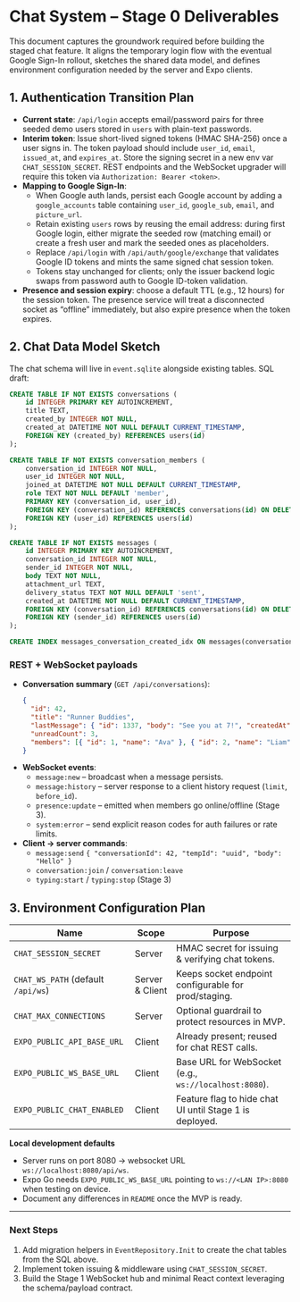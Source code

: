 # Chat System – Stage 0 Deliverables

This document captures the groundwork required before building the staged chat feature. It aligns the temporary login flow with the eventual Google Sign-In rollout, sketches the shared data model, and defines environment configuration needed by the server and Expo clients.

## 1. Authentication Transition Plan

- **Current state**: `/api/login` accepts email/password pairs for three seeded demo users stored in `users` with plain-text passwords.
- **Interim token**: Issue short-lived signed tokens (HMAC SHA-256) once a user signs in. The token payload should include `user_id`, `email`, `issued_at`, and `expires_at`. Store the signing secret in a new env var `CHAT_SESSION_SECRET`. REST endpoints and the WebSocket upgrader will require this token via `Authorization: Bearer <token>`.
- **Mapping to Google Sign-In**:
  - When Google auth lands, persist each Google account by adding a `google_accounts` table containing `user_id`, `google_sub`, `email`, and `picture_url`.
  - Retain existing `users` rows by reusing the email address: during first Google login, either migrate the seeded row (matching email) or create a fresh user and mark the seeded ones as placeholders.
  - Replace `/api/login` with `/api/auth/google/exchange` that validates Google ID tokens and mints the same signed chat session token.
  - Tokens stay unchanged for clients; only the issuer backend logic swaps from password auth to Google ID-token validation.
- **Presence and session expiry**: choose a default TTL (e.g., 12 hours) for the session token. The presence service will treat a disconnected socket as “offline” immediately, but also expire presence when the token expires.

## 2. Chat Data Model Sketch

The chat schema will live in `event.sqlite` alongside existing tables. SQL draft:

```sql
CREATE TABLE IF NOT EXISTS conversations (
    id INTEGER PRIMARY KEY AUTOINCREMENT,
    title TEXT,
    created_by INTEGER NOT NULL,
    created_at DATETIME NOT NULL DEFAULT CURRENT_TIMESTAMP,
    FOREIGN KEY (created_by) REFERENCES users(id)
);

CREATE TABLE IF NOT EXISTS conversation_members (
    conversation_id INTEGER NOT NULL,
    user_id INTEGER NOT NULL,
    joined_at DATETIME NOT NULL DEFAULT CURRENT_TIMESTAMP,
    role TEXT NOT NULL DEFAULT 'member',
    PRIMARY KEY (conversation_id, user_id),
    FOREIGN KEY (conversation_id) REFERENCES conversations(id) ON DELETE CASCADE,
    FOREIGN KEY (user_id) REFERENCES users(id)
);

CREATE TABLE IF NOT EXISTS messages (
    id INTEGER PRIMARY KEY AUTOINCREMENT,
    conversation_id INTEGER NOT NULL,
    sender_id INTEGER NOT NULL,
    body TEXT NOT NULL,
    attachment_url TEXT,
    delivery_status TEXT NOT NULL DEFAULT 'sent',
    created_at DATETIME NOT NULL DEFAULT CURRENT_TIMESTAMP,
    FOREIGN KEY (conversation_id) REFERENCES conversations(id) ON DELETE CASCADE,
    FOREIGN KEY (sender_id) REFERENCES users(id)
);

CREATE INDEX messages_conversation_created_idx ON messages(conversation_id, created_at DESC);
```

### REST + WebSocket payloads

- **Conversation summary** (`GET /api/conversations`):
  ```json
  {
    "id": 42,
    "title": "Runner Buddies",
    "lastMessage": { "id": 1337, "body": "See you at 7!", "createdAt": "2025-10-06T18:42:00Z" },
    "unreadCount": 3,
    "members": [{ "id": 1, "name": "Ava" }, { "id": 2, "name": "Liam" }]
  }
  ```
- **WebSocket events**:
  - `message:new` – broadcast when a message persists.
  - `message:history` – server response to a client history request (`limit`, `before_id`).
  - `presence:update` – emitted when members go online/offline (Stage 3).
  - `system:error` – send explicit reason codes for auth failures or rate limits.
- **Client → server commands**:
  - `message:send` `{ "conversationId": 42, "tempId": "uuid", "body": "Hello" }`
  - `conversation:join` / `conversation:leave`
  - `typing:start` / `typing:stop` (Stage 3)

## 3. Environment Configuration Plan

| Name | Scope | Purpose |
| --- | --- | --- |
| `CHAT_SESSION_SECRET` | Server | HMAC secret for issuing & verifying chat tokens. |
| `CHAT_WS_PATH` (default `/api/ws`) | Server & Client | Keeps socket endpoint configurable for prod/staging. |
| `CHAT_MAX_CONNECTIONS` | Server | Optional guardrail to protect resources in MVP. |
| `EXPO_PUBLIC_API_BASE_URL` | Client | Already present; reused for chat REST calls. |
| `EXPO_PUBLIC_WS_BASE_URL` | Client | Base URL for WebSocket (e.g., `ws://localhost:8080`). |
| `EXPO_PUBLIC_CHAT_ENABLED` | Client | Feature flag to hide chat UI until Stage 1 is deployed. |

**Local development defaults**
- Server runs on port 8080 → websocket URL `ws://localhost:8080/api/ws`.
- Expo Go needs `EXPO_PUBLIC_WS_BASE_URL` pointing to `ws://<LAN IP>:8080` when testing on device.
- Document any differences in `README` once the MVP is ready.

---

### Next Steps
1. Add migration helpers in `EventRepository.Init` to create the chat tables from the SQL above.
2. Implement token issuing & middleware using `CHAT_SESSION_SECRET`.
3. Build the Stage 1 WebSocket hub and minimal React context leveraging the schema/payload contract.
